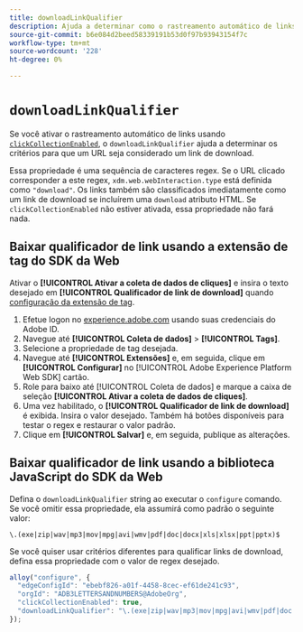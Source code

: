 ```yaml
---
title: downloadLinkQualifier
description: Ajuda a determinar como o rastreamento automático de links qualifica os links de download.
source-git-commit: b6e084d2beed58339191b53d0f97b93943154f7c
workflow-type: tm+mt
source-wordcount: '228'
ht-degree: 0%

---
```


# `downloadLinkQualifier`

Se você ativar o rastreamento automático de links usando [`clickCollectionEnabled`](clickcollectionenabled.md), o `downloadLinkQualifier` ajuda a determinar os critérios para que um URL seja considerado um link de download.

Essa propriedade é uma sequência de caracteres regex. Se o URL clicado corresponder a este regex, `xdm.web.webInteraction.type` está definida como `"download"`. Os links também são classificados imediatamente como um link de download se incluírem uma `download` atributo HTML. Se `clickCollectionEnabled` não estiver ativada, essa propriedade não fará nada.

## Baixar qualificador de link usando a extensão de tag do SDK da Web

Ativar o **[!UICONTROL Ativar a coleta de dados de cliques]** e insira o texto desejado em **[!UICONTROL Qualificador de link de download]** quando [configuração da extensão de tag](/help/tags/extensions/client/web-sdk/web-sdk-extension-configuration.md).

1. Efetue logon no [experience.adobe.com](https://experience.adobe.com) usando suas credenciais do Adobe ID.
1. Navegue até **[!UICONTROL Coleta de dados]** > **[!UICONTROL Tags]**.
1. Selecione a propriedade de tag desejada.
1. Navegue até **[!UICONTROL Extensões]** e, em seguida, clique em **[!UICONTROL Configurar]** no [!UICONTROL Adobe Experience Platform Web SDK] cartão.
1. Role para baixo até [!UICONTROL Coleta de dados] e marque a caixa de seleção **[!UICONTROL Ativar a coleta de dados de cliques]**.
1. Uma vez habilitado, o **[!UICONTROL Qualificador de link de download]** é exibida. Insira o valor desejado. Também há botões disponíveis para testar o regex e restaurar o valor padrão.
1. Clique em **[!UICONTROL Salvar]** e, em seguida, publique as alterações.

## Baixar qualificador de link usando a biblioteca JavaScript do SDK da Web

Defina o `downloadLinkQualifier` string ao executar o `configure` comando. Se você omitir essa propriedade, ela assumirá como padrão o seguinte valor:

`\.(exe|zip|wav|mp3|mov|mpg|avi|wmv|pdf|doc|docx|xls|xlsx|ppt|pptx)$`

Se você quiser usar critérios diferentes para qualificar links de download, defina essa propriedade com o valor de regex desejado.

```js
alloy("configure", {
  "edgeConfigId": "ebebf826-a01f-4458-8cec-ef61de241c93",
  "orgId": "ADB3LETTERSANDNUMBERS@AdobeOrg",
  "clickCollectionEnabled": true,
  "downloadLinkQualifier": "\.(exe|zip|wav|mp3|mov|mpg|avi|wmv|pdf|doc|docx|xls|xlsx|ppt|pptx)$"
});
```
